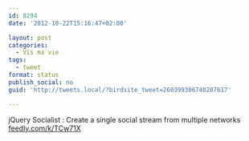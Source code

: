 ```yaml
---
id: 8294
date: '2012-10-22T15:16:47+02:00'

layout: post
categories:
  - Vis ma vie
tags:
  - tweet
format: status
publish_social: no
guid: 'http://tweets.local/?birdsite_tweet=260399306740207617'

---
```


jQuery Socialist : Create a single social stream from multiple networks [feedly.com/k/TCw71X](http://feedly.com/k/TCw71X)
